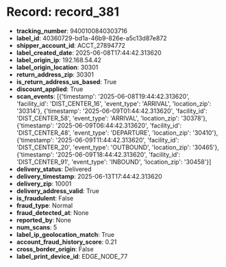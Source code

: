 # Record: record_381

- **tracking_number**: 9400100840303716
- **label_id**: 40360729-bd1a-46b9-826e-a5c13d87e872
- **shipper_account_id**: ACCT_27894772
- **label_created_date**: 2025-06-08T17:44:42.313620
- **label_origin_ip**: 192.168.54.42
- **label_origin_location**: 30301
- **return_address_zip**: 30301
- **is_return_address_us_based**: True
- **discount_applied**: True
- **scan_events**: [{'timestamp': '2025-06-08T19:44:42.313620', 'facility_id': 'DIST_CENTER_16', 'event_type': 'ARRIVAL', 'location_zip': '30314'}, {'timestamp': '2025-06-09T01:44:42.313620', 'facility_id': 'DIST_CENTER_58', 'event_type': 'ARRIVAL', 'location_zip': '30378'}, {'timestamp': '2025-06-09T06:44:42.313620', 'facility_id': 'DIST_CENTER_48', 'event_type': 'DEPARTURE', 'location_zip': '30410'}, {'timestamp': '2025-06-09T11:44:42.313620', 'facility_id': 'DIST_CENTER_20', 'event_type': 'OUTBOUND', 'location_zip': '30465'}, {'timestamp': '2025-06-09T18:44:42.313620', 'facility_id': 'DIST_CENTER_91', 'event_type': 'INBOUND', 'location_zip': '30458'}]
- **delivery_status**: Delivered
- **delivery_timestamp**: 2025-06-13T17:44:42.313620
- **delivery_zip**: 10001
- **delivery_address_valid**: True
- **is_fraudulent**: False
- **fraud_type**: Normal
- **fraud_detected_at**: None
- **reported_by**: None
- **num_scans**: 5
- **label_ip_geolocation_match**: True
- **account_fraud_history_score**: 0.21
- **cross_border_origin**: False
- **label_print_device_id**: EDGE_NODE_77